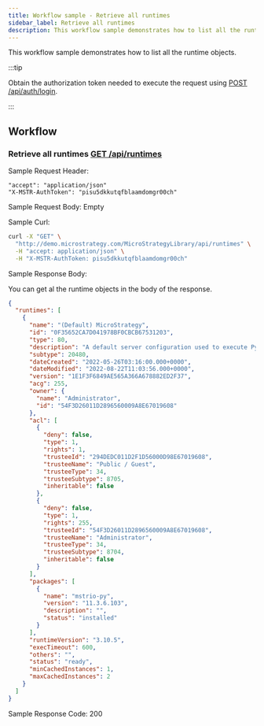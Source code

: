 ```yaml
---
title: Workflow sample - Retrieve all runtimes
sidebar_label: Retrieve all runtimes
description: This workflow sample demonstrates how to list all the runtime objects.
---
```


This workflow sample demonstrates how to list all the runtime objects.

:::tip

Obtain the authorization token needed to execute the request using [POST /api/auth/login](https://demo.microstrategy.com/MicroStrategyLibrary/api-docs/index.html#/Authentication/postLogin).

:::

## Workflow

### Retrieve all runtimes [GET /api/runtimes](https://demo.microstrategy.com/MicroStrategyLibrary/api-docs/index.html#/Runtimes/listRuntimes)

Sample Request Header:

```http
"accept": "application/json"
"X-MSTR-AuthToken": "pisu5dkkutqfblaamdomgr00ch"
```

Sample Request Body: Empty

Sample Curl:

```bash
curl -X "GET" \
  "http://demo.microstrategy.com/MicroStrategyLibrary/api/runtimes" \
  -H "accept: application/json" \
  -H "X-MSTR-AuthToken: pisu5dkkutqfblaamdomgr00ch"
```

Sample Response Body:

You can get al the runtime objects in the body of the response.

```json
{
  "runtimes": [
    {
      "name": "(Default) MicroStrategy",
      "id": "0F35652CA7D041978BF0CBCB67531203",
      "type": 80,
      "description": "A default server configuration used to execute Python scripts on IServer. It includes the latest versions of both Python and mstrio packages, as well as a default network access configuration. Allows for network access customization.",
      "subtype": 20480,
      "dateCreated": "2022-05-26T03:16:00.000+0000",
      "dateModified": "2022-08-22T11:03:56.000+0000",
      "version": "1E1F3F6849AE565A366A678882ED2F37",
      "acg": 255,
      "owner": {
        "name": "Administrator",
        "id": "54F3D26011D2896560009A8E67019608"
      },
      "acl": [
        {
          "deny": false,
          "type": 1,
          "rights": 1,
          "trusteeId": "294DEDC011D2F1D56000D98E67019608",
          "trusteeName": "Public / Guest",
          "trusteeType": 34,
          "trusteeSubtype": 8705,
          "inheritable": false
        },
        {
          "deny": false,
          "type": 1,
          "rights": 255,
          "trusteeId": "54F3D26011D2896560009A8E67019608",
          "trusteeName": "Administrator",
          "trusteeType": 34,
          "trusteeSubtype": 8704,
          "inheritable": false
        }
      ],
      "packages": [
        {
          "name": "mstrio-py",
          "version": "11.3.6.103",
          "description": "",
          "status": "installed"
        }
      ],
      "runtimeVersion": "3.10.5",
      "execTimeout": 600,
      "others": "",
      "status": "ready",
      "minCachedInstances": 1,
      "maxCachedInstances": 2
    }
  ]
}
```

Sample Response Code: 200
